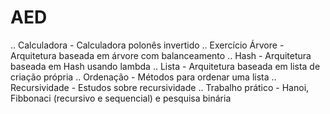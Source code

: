 # AED

.. Calculadora - Calculadora polonês invertido
.. Exercício Árvore - Arquitetura baseada em árvore com balanceamento
.. Hash - Arquitetura baseada em Hash usando lambda
.. Lista - Arquitetura baseada em lista de criação própria
.. Ordenação - Métodos para ordenar uma lista
.. Recursividade - Estudos sobre recursividade
.. Trabalho prático - Hanoi, Fibbonaci (recursivo e sequencial) e pesquisa binária
